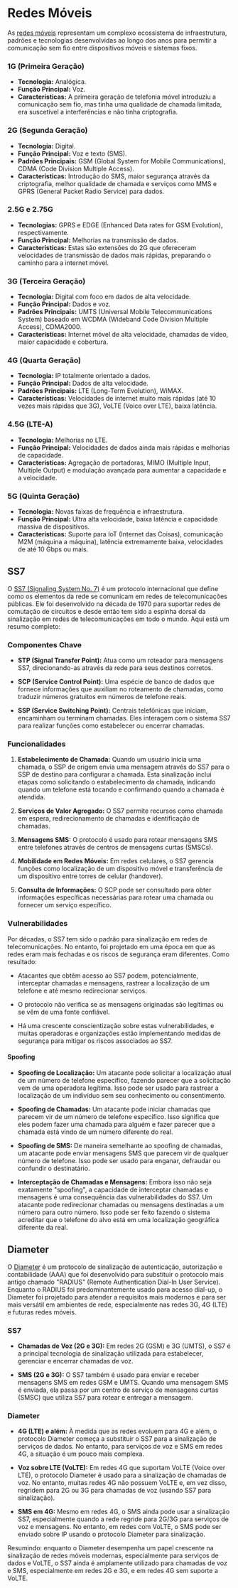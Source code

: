 # Redes Móveis

As [redes móveis](https://en.wikipedia.org/wiki/Cellular_network) representam um complexo ecossistema de infraestrutura, padrões e tecnologias desenvolvidas ao longo dos anos para permitir a comunicação sem fio entre dispositivos móveis e sistemas fixos.

### 1G (Primeira Geração)

- **Tecnologia:** Analógica.
- **Função Principal:** Voz.
- **Características:** A primeira geração de telefonia móvel introduziu a comunicação sem fio, mas tinha uma qualidade de chamada limitada, era suscetível a interferências e não tinha criptografia.

### 2G (Segunda Geração)

- **Tecnologia:** Digital.
- **Função Principal:** Voz e texto (SMS).
- **Padrões Principais:** GSM (Global System for Mobile Communications), CDMA (Code Division Multiple Access).
- **Características:** Introdução do SMS, maior segurança através da criptografia, melhor qualidade de chamada e serviços como MMS e GPRS (General Packet Radio Service) para dados.

### 2.5G e 2.75G

- **Tecnologias:** GPRS e EDGE (Enhanced Data rates for GSM Evolution), respectivamente.
- **Função Principal:** Melhorias na transmissão de dados.
- **Características:** Estas são extensões do 2G que ofereceram velocidades de transmissão de dados mais rápidas, preparando o caminho para a internet móvel.

### 3G (Terceira Geração)

- **Tecnologia:** Digital com foco em dados de alta velocidade.
- **Função Principal:** Dados e voz.
- **Padrões Principais:** UMTS (Universal Mobile Telecommunications System) baseado em WCDMA (Wideband Code Division Multiple Access), CDMA2000.
- **Características:** Internet móvel de alta velocidade, chamadas de vídeo, maior capacidade e cobertura.

### 4G (Quarta Geração)

- **Tecnologia:** IP totalmente orientado a dados.
- **Função Principal:** Dados de alta velocidade.
- **Padrões Principais:** LTE (Long-Term Evolution), WiMAX.
- **Características:** Velocidades de internet muito mais rápidas (até 10 vezes mais rápidas que 3G), VoLTE (Voice over LTE), baixa latência.

### 4.5G (LTE-A)

- **Tecnologia:** Melhorias no LTE.
- **Função Principal:** Velocidades de dados ainda mais rápidas e melhorias de capacidade.
- **Características:** Agregação de portadoras, MIMO (Multiple Input, Multiple Output) e modulação avançada para aumentar a capacidade e a velocidade.

### 5G (Quinta Geração)

- **Tecnologia:** Novas faixas de frequência e infraestrutura.
- **Função Principal:** Ultra alta velocidade, baixa latência e capacidade massiva de dispositivos.
- **Características:** Suporte para IoT (Internet das Coisas), comunicação M2M (máquina a máquina), latência extremamente baixa, velocidades de até 10 Gbps ou mais.

## SS7

O [SS7 (Signaling System No. 7)](https://en.wikipedia.org/wiki/Signalling_System_No._7) é um protocolo internacional que define como os elementos da rede se comunicam em redes de telecomunicações públicas. Ele foi desenvolvido na década de 1970 para suportar redes de comutação de circuitos e desde então tem sido a espinha dorsal da sinalização em redes de telecomunicações em todo o mundo. Aqui está um resumo completo:

### Componentes Chave

- **STP (Signal Transfer Point):** Atua como um roteador para mensagens SS7, direcionando-as através da rede para seus destinos corretos.
  
- **SCP (Service Control Point):** Uma espécie de banco de dados que fornece informações que auxiliam no roteamento de chamadas, como traduzir números gratuitos em números de telefone reais.
  
- **SSP (Service Switching Point):** Centrais telefônicas que iniciam, encaminham ou terminam chamadas. Eles interagem com o sistema SS7 para realizar funções como estabelecer ou encerrar chamadas.

### Funcionalidades

1. **Estabelecimento de Chamada:** Quando um usuário inicia uma chamada, o SSP de origem envia uma mensagem através do SS7 para o SSP de destino para configurar a chamada. Esta sinalização inclui etapas como solicitando o estabelecimento da chamada, indicando quando um telefone está tocando e confirmando quando a chamada é atendida.

2. **Serviços de Valor Agregado:** O SS7 permite recursos como chamada em espera, redirecionamento de chamadas e identificação de chamadas.

3. **Mensagens SMS:** O protocolo é usado para rotear mensagens SMS entre telefones através de centros de mensagens curtas (SMSCs).

4. **Mobilidade em Redes Móveis:** Em redes celulares, o SS7 gerencia funções como localização de um dispositivo móvel e transferência de um dispositivo entre torres de celular (handover).

5. **Consulta de Informações:** O SCP pode ser consultado para obter informações específicas necessárias para rotear uma chamada ou fornecer um serviço específico.

### Vulnerabilidades

Por décadas, o SS7 tem sido o padrão para sinalização em redes de telecomunicações. No entanto, foi projetado em uma época em que as redes eram mais fechadas e os riscos de segurança eram diferentes. Como resultado:

- Atacantes que obtêm acesso ao SS7 podem, potencialmente, interceptar chamadas e mensagens, rastrear a localização de um telefone e até mesmo redirecionar serviços.
  
- O protocolo não verifica se as mensagens originadas são legítimas ou se vêm de uma fonte confiável.

- Há uma crescente conscientização sobre estas vulnerabilidades, e muitas operadoras e organizações estão implementando medidas de segurança para mitigar os riscos associados ao SS7.

#### Spoofing

- **Spoofing de Localização:** Um atacante pode solicitar a localização atual de um número de telefone específico, fazendo parecer que a solicitação vem de uma operadora legítima. Isso pode ser usado para rastrear a localização de um indivíduo sem seu conhecimento ou consentimento.

- **Spoofing de Chamadas:** Um atacante pode iniciar chamadas que parecem vir de um número de telefone específico. Isso significa que eles podem fazer uma chamada para alguém e fazer parecer que a chamada está vindo de um número diferente do real.

- **Spoofing de SMS:** De maneira semelhante ao spoofing de chamadas, um atacante pode enviar mensagens SMS que parecem vir de qualquer número de telefone. Isso pode ser usado para enganar, defraudar ou confundir o destinatário.

- **Interceptação de Chamadas e Mensagens:** Embora isso não seja exatamente "spoofing", a capacidade de interceptar chamadas e mensagens é uma consequência das vulnerabilidades do SS7. Um atacante pode redirecionar chamadas ou mensagens destinadas a um número para outro número. Isso pode ser feito fazendo o sistema acreditar que o telefone do alvo está em uma localização geográfica diferente da real.

## Diameter

O [Diameter](https://en.wikipedia.org/wiki/Diameter_(protocol)) é um protocolo de sinalização de autenticação, autorização e contabilidade (AAA) que foi desenvolvido para substituir o protocolo mais antigo chamado "RADIUS" (Remote Authentication Dial-In User Service). Enquanto o RADIUS foi predominantemente usado para acesso dial-up, o Diameter foi projetado para atender a requisitos mais modernos e para ser mais versátil em ambientes de rede, especialmente nas redes 3G, 4G (LTE) e futuras redes móveis.

### SS7
- **Chamadas de Voz (2G e 3G):** Em redes 2G (GSM) e 3G (UMTS), o SS7 é a principal tecnologia de sinalização utilizada para estabelecer, gerenciar e encerrar chamadas de voz.
  
- **SMS (2G e 3G):** O SS7 também é usado para enviar e receber mensagens SMS em redes GSM e UMTS. Quando uma mensagem SMS é enviada, ela passa por um centro de serviço de mensagens curtas (SMSC) que utiliza SS7 para rotear e entregar a mensagem.

### Diameter
- **4G (LTE) e além:** À medida que as redes evoluem para 4G e além, o protocolo Diameter começa a substituir o SS7 para a sinalização de serviços de dados. No entanto, para serviços de voz e SMS em redes 4G, a situação é um pouco mais complexa.
  
- **Voz sobre LTE (VoLTE):** Em redes 4G que suportam VoLTE (Voice over LTE), o protocolo Diameter é usado para a sinalização de chamadas de voz. No entanto, muitas redes 4G não possuem VoLTE e, em vez disso, regridem para 2G ou 3G para chamadas de voz (usando SS7 para sinalização).

- **SMS em 4G:** Mesmo em redes 4G, o SMS ainda pode usar a sinalização SS7, especialmente quando a rede regride para 2G/3G para serviços de voz e mensagens. No entanto, em redes com VoLTE, o SMS pode ser enviado sobre IP usando o protocolo Diameter para sinalização.

Resumindo: enquanto o Diameter desempenha um papel crescente na sinalização de redes móveis modernas, especialmente para serviços de dados e VoLTE, o SS7 ainda é amplamente utilizado para chamadas de voz e SMS, especialmente em redes 2G e 3G, e em redes 4G sem suporte a VoLTE.

